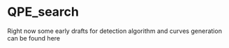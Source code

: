 # QPE_search

Right now some early drafts for detection algorithm and curves generation can be found here

